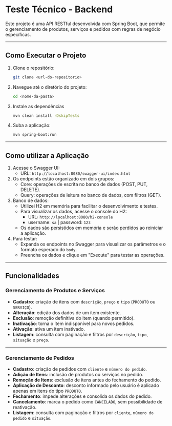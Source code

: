 # Teste Técnico - Backend

Este projeto é uma API RESTful desenvolvida com Spring Boot, que permite o gerenciamento de produtos, serviços e pedidos com regras de negócio específicas.

---

## Como Executar o Projeto

1. Clone o repositório:
   ```bash
   git clone <url-do-repositorio>
   ```
2. Navegue até o diretório do projeto:
   ```bash
   cd <nome-da-pasta>
   ```
3. Instale as dependências
   ```bash
   mvn clean install -DskipTests
   ```
4. Suba a aplicação:
   ```bash
   mvn spring-boot:run
   ```

---

## Como utilizar a Aplicação

1. Acesse o Swagger UI:
   - URL: `http://localhost:8080/swagger-ui/index.html`
2. Os endpoints estão organizado em dois grupos:
   - Core: operações de escrita no banco de dados (POST, PUT, DELETE).
   - Query: operações de leitura no banco de dados, com filtros (GET).
3. Banco de dados:
   - Utilizei H2 em memória para facilitar o desenvolvimento e testes.
   - Para visualizar os dados, acesse o console do H2:
     - URL: `http://localhost:8080/h2-console`
     - username: `sa` | password: `123`
   - Os dados são persistidos em memória e serão perdidos ao reiniciar a aplicação.
4. Para testar:
   - Expanda os endpoints no Swagger para visualizar os parâmetros e o formato esperado do `body`.
   - Preencha os dados e clique em "Execute" para testar as operações.

---

## Funcionalidades

### Gerenciamento de Produtos e Serviços

- **Cadastro**: criação de itens com `descrição`, `preço` e `tipo` (`PRODUTO` ou `SERVIÇO`).
- **Alteração**: edição dos dados de um item existente.
- **Exclusão**: remoção definitiva do item (quando permitido).
- **Inativação**: torna o item indisponível para novos pedidos.
- **Ativação**: ativa um item inativado.
- **Listagem**: consulta com paginação e filtros por `descrição`, `tipo`, `situação` e `preço`.

---

### Gerenciamento de Pedidos

- **Cadastro**: criação de pedidos com `cliente` e `número do pedido`.
- **Adição de Itens**: inclusão de produtos ou serviços no pedido.
- **Remoção de Itens**: exclusão de itens antes do fechamento do pedido.
- **Aplicação de Desconto**: desconto informado pelo usuário é aplicado apenas em itens do tipo `PRODUTO`.
- **Fechamento**: impede alterações e consolida os dados do pedido.
- **Cancelamento**: marca o pedido como `CANCELADO`, sem possibilidade de reativação.
- **Listagem**: consulta com paginação e filtros por `cliente`, `número do pedido` e `situação`.

